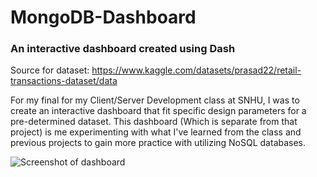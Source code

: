 # MongoDB-Dashboard
### An interactive dashboard created using Dash

Source for dataset: https://www.kaggle.com/datasets/prasad22/retail-transactions-dataset/data

For my final for my Client/Server Development class at SNHU, I was to create an interactive dashboard that fit specific design parameters for a pre-determined dataset. This dashboard (Which is separate from that project) is me experimenting with what I've learned from the class and previous projects to gain more practice with utilizing NoSQL databases.

![Screenshot of dashboard](https://i.imgur.com/VRVAThC.png)
